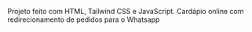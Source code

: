 Projeto feito com HTML, Tailwind CSS e JavaScript. 
Cardápio online com redirecionamento de pedidos para o Whatsapp
